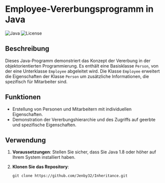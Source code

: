 # Employee-Vererbungsprogramm in Java

![Java](https://img.shields.io/badge/Java-1.8%2B-blue.svg)
![License](https://img.shields.io/badge/License-MIT-green.svg)

## Beschreibung

Dieses Java-Programm demonstriert das Konzept der Vererbung in der objektorientierten Programmierung. Es enthält eine Basisklasse `Person`, von der eine Unterklasse `Employee` abgeleitet wird. Die Klasse `Employee` erweitert die Eigenschaften der Klasse `Person` um zusätzliche Informationen, die spezifisch für Mitarbeiter sind.

## Funktionen

- Erstellung von Personen und Mitarbeitern mit individuellen Eigenschaften.
- Demonstration der Vererbungshierarchie und des Zugriffs auf geerbte und spezifische Eigenschaften.

## Verwendung

1. **Voraussetzungen**: Stellen Sie sicher, dass Sie Java 1.8 oder höher auf Ihrem System installiert haben.

2. **Klonen Sie das Repository**:
   ```shell
   git clone https://github.com/Jenby32/Inheritance.git
